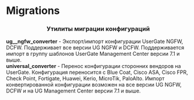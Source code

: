 # Migrations
<h3 align="center">Утилиты миграции конфигураций</h3>

<b>ug__ngfw_converter</b> - Экспорт/импорт конфигурации UserGate NGFW, DCFW. Поддерживает все версии UG NGFW и DCFW.
Поддерживается импорт в группу шаблонов UserGate Management Center версии 7.1 и выше.<br>
<b>universal_converter</b> - Перенос конфигурации сторонних вендоров на UserGate. Конфигурация переносится с Blue Coat,
Cisco ASA, Cisco FPR, Check Point, Fortigate, Huawei, Kerio, MicroTik, PaloAlto. Импорт конвертированной конфигурации
возможен на все версии UG NGFW, DCFW и на UG Management Center версии 7.1 и выше.<br>
